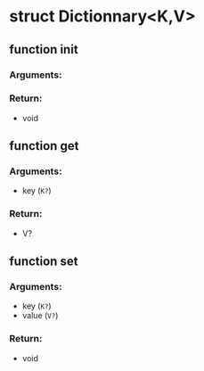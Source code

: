 # struct Dictionnary<K,V>


## function __init__
### Arguments:

### Return:
- void




## function get
### Arguments:
- key (`K?`)
### Return:
- V?




## function set
### Arguments:
- key (`K?`)
- value (`V?`)
### Return:
- void







